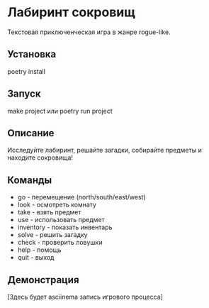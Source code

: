 # Лабиринт сокровищ

Текстовая приключенческая игра в жанре rogue-like.

## Установка
poetry install

## Запуск
make project
или
poetry run project

## Описание
Исследуйте лабиринт, решайте загадки, собирайте предметы и находите сокровища!

## Команды
- go <direction> - перемещение (north/south/east/west)
- look - осмотреть комнату  
- take <item> - взять предмет
- use <item> - использовать предмет
- inventory - показать инвентарь
- solve - решить загадку
- check - проверить ловушки
- help - помощь
- quit - выход

## Демонстрация
[Здесь будет asciinema запись игрового процесса]
